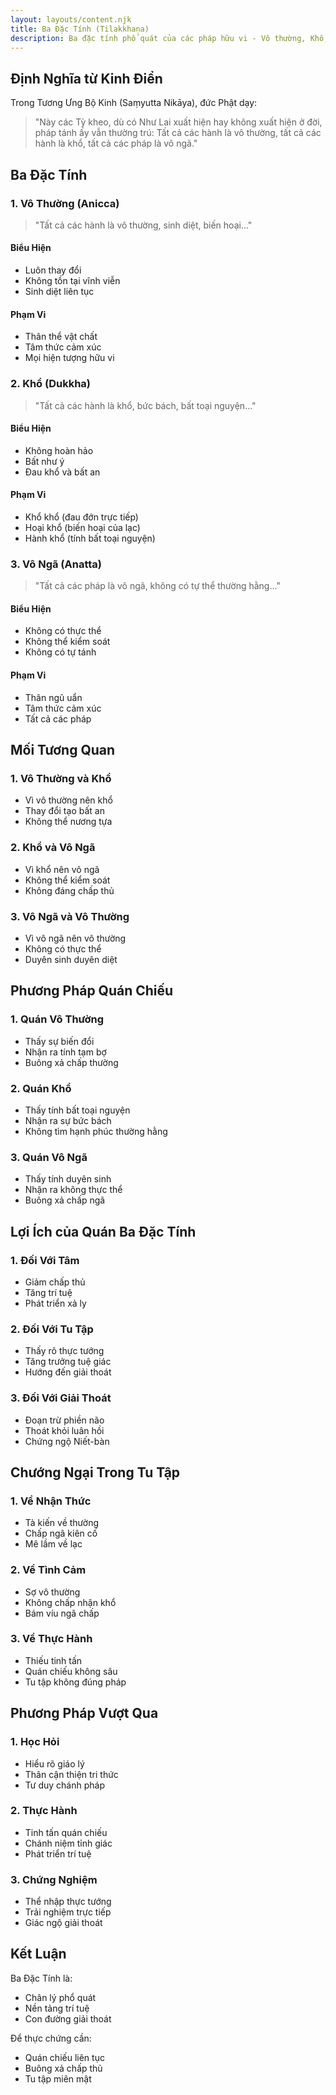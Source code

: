 ```yaml
---
layout: layouts/content.njk
title: Ba Đặc Tính (Tilakkhaṇa)
description: Ba đặc tính phổ quát của các pháp hữu vi - Vô thường, Khổ, Vô ngã theo giáo lý đức Phật
---
```


## Định Nghĩa từ Kinh Điển

Trong Tương Ưng Bộ Kinh (Saṃyutta Nikāya), đức Phật dạy:

> "Này các Tỳ kheo, dù có Như Lai xuất hiện hay không xuất hiện ở đời, pháp tánh ấy vẫn thường trú: Tất cả các hành là vô thường, tất cả các hành là khổ, tất cả các pháp là vô ngã."

## Ba Đặc Tính

### 1. Vô Thường (Anicca)
> "Tất cả các hành là vô thường, sinh diệt, biến hoại..."

#### Biểu Hiện
- Luôn thay đổi
- Không tồn tại vĩnh viễn
- Sinh diệt liên tục

#### Phạm Vi
- Thân thể vật chất
- Tâm thức cảm xúc
- Mọi hiện tượng hữu vi

### 2. Khổ (Dukkha)
> "Tất cả các hành là khổ, bức bách, bất toại nguyện..."

#### Biểu Hiện
- Không hoàn hảo
- Bất như ý
- Đau khổ và bất an

#### Phạm Vi
- Khổ khổ (đau đớn trực tiếp)
- Hoại khổ (biến hoại của lạc)
- Hành khổ (tính bất toại nguyện)

### 3. Vô Ngã (Anatta)
> "Tất cả các pháp là vô ngã, không có tự thể thường hằng..."

#### Biểu Hiện
- Không có thực thể
- Không thể kiểm soát
- Không có tự tánh

#### Phạm Vi
- Thân ngũ uẩn
- Tâm thức cảm xúc
- Tất cả các pháp

## Mối Tương Quan

### 1. Vô Thường và Khổ
- Vì vô thường nên khổ
- Thay đổi tạo bất an
- Không thể nương tựa

### 2. Khổ và Vô Ngã
- Vì khổ nên vô ngã
- Không thể kiểm soát
- Không đáng chấp thủ

### 3. Vô Ngã và Vô Thường
- Vì vô ngã nên vô thường
- Không có thực thể
- Duyên sinh duyên diệt

## Phương Pháp Quán Chiếu

### 1. Quán Vô Thường
- Thấy sự biến đổi
- Nhận ra tính tạm bợ
- Buông xả chấp thường

### 2. Quán Khổ
- Thấy tính bất toại nguyện
- Nhận ra sự bức bách
- Không tìm hạnh phúc thường hằng

### 3. Quán Vô Ngã
- Thấy tính duyên sinh
- Nhận ra không thực thể
- Buông xả chấp ngã

## Lợi Ích của Quán Ba Đặc Tính

### 1. Đối Với Tâm
- Giảm chấp thủ
- Tăng trí tuệ
- Phát triển xả ly

### 2. Đối Với Tu Tập
- Thấy rõ thực tướng
- Tăng trưởng tuệ giác
- Hướng đến giải thoát

### 3. Đối Với Giải Thoát
- Đoạn trừ phiền não
- Thoát khỏi luân hồi
- Chứng ngộ Niết-bàn

## Chướng Ngại Trong Tu Tập

### 1. Về Nhận Thức
- Tà kiến về thường
- Chấp ngã kiên cố
- Mê lầm về lạc

### 2. Về Tình Cảm
- Sợ vô thường
- Không chấp nhận khổ
- Bám víu ngã chấp

### 3. Về Thực Hành
- Thiếu tinh tấn
- Quán chiếu không sâu
- Tu tập không đúng pháp

## Phương Pháp Vượt Qua

### 1. Học Hỏi
- Hiểu rõ giáo lý
- Thân cận thiện tri thức
- Tư duy chánh pháp

### 2. Thực Hành
- Tinh tấn quán chiếu
- Chánh niệm tỉnh giác
- Phát triển trí tuệ

### 3. Chứng Nghiệm
- Thể nhập thực tướng
- Trải nghiệm trực tiếp
- Giác ngộ giải thoát

## Kết Luận

Ba Đặc Tính là:
- Chân lý phổ quát
- Nền tảng trí tuệ
- Con đường giải thoát

Để thực chứng cần:
- Quán chiếu liên tục
- Buông xả chấp thủ
- Tu tập miên mật
